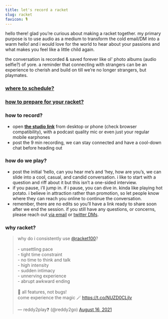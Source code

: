 ```yaml
---
title: let's record a racket
slug: racket
favicon: 🎙
---
```


hello there! glad you’re curious about making a racket together. my primary purpose is to use audio as a medium to transform the cold email/DM into a warm hello! and i would love for the world to hear about your passions and what makes you feel like a little child again.

the conversation is recorded & saved forever like ol' photo albums (audio selfie?) of yore. a reminder that connecting with strangers can be an experience to cherish and build on till we’re no longer strangers, but playmates.

### [where to schedule?](https://tidycal.com/reddy2go/racket)

### [how to prepare for your racket?](https://racket.com/reddy2go/rhYhn)

### how to record?
- open **[the studio link](https://racket.com/studio/reddy2go)** from desktop or phone (check browser compatibility), with a podcast quality mic or even just your regular mobile earphones
- post the 9 min recording, we can stay connected and have a cool-down chat before heading out

### how do we play?
- post the initial ‘hello, can you hear me’s and ‘hey, how are you’s, we can slide into a cool, casual, and candid conversation. i like to start with a question and riff about it but this isn’t a one-sided interview.
- if you pause, i’ll jump in. if i pause, you can dive in. kinda like playing hot potato. i believe in attraction rather than promotion, so let people know where they can reach you online to continue the conversation.
- remember, there are no edits so you’ll have a link ready to share soon after we end the session. if you still have any questions, or concerns, please reach out [via email](mailto:reddy2go@hey.com) or [twitter DMs](https://twitter.com/reddy2go).

### why racket?
<blockquote class="twitter-tweet" data-dnt="true" data-theme="dark"><p lang="en" dir="ltr">why do i consistently use <a href="https://twitter.com/racket100?ref_src=twsrc%5Etfw">@racket100</a>?<br><br>- unsettling pace<br>- tight time constraint<br>- no time to think and talk<br>- high intensity<br>- sudden intimacy<br>- unnerving experience<br>- abrupt awkward ending<br><br>🚨 all features, not bugs!<br>come experience the magic 🪄 <a href="https://t.co/NUZD0CLjlv">https://t.co/NUZD0CLjlv</a></p>&mdash; reddy2play❓ (@reddy2go) <a href="https://twitter.com/reddy2go/status/1427105434192683013?ref_src=twsrc%5Etfw">August 16, 2021</a></blockquote> <script async src="https://platform.twitter.com/widgets.js" charset="utf-8"></script>